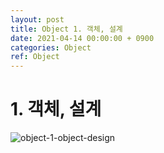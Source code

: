```yaml
---
layout: post
title: Object 1. 객체, 설계
date: 2021-04-14 00:00:00 + 0900
categories: Object
ref: Object
---
```


# 1. 객체, 설계
![object-1-object-design](https://user-images.githubusercontent.com/13375810/114573547-6d31ee80-9cb3-11eb-85b8-b4c4954fe8a0.png)